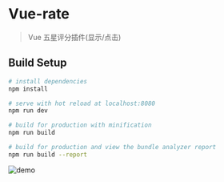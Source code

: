 # Vue-rate
> Vue 五星评分插件(显示/点击)

## Build Setup

``` bash
# install dependencies
npm install

# serve with hot reload at localhost:8080
npm run dev

# build for production with minification
npm run build

# build for production and view the bundle analyzer report
npm run build --report
```

![demo](https://raw.githubusercontent.com/m2maomao/Vue-rate/master/demo.png)